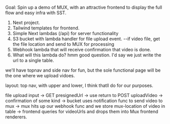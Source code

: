 Goal: Spin up a demo of MUX, with an attractive frontend to display the full flow and easy infra with SST.

1. Next project.
2. Tailwind templates for frontend.
3. Simple Next lambdas (/api) for server functionality
4. S3 bucket with lambda handler for file upload event.
   --if video file, get the file location and send to MUX for processing
5. Webhook lambda that will receive confirmation that video is done.
6. What will this lambda do? hmm good question. I'd say we just write the url to a single table.

we'll have topnav and side nav for fun, but the sole functional page will be the one where we upload vidoes.

layout: top nav, with upper and lower, I think thatll do for our purposes.

file upload input -> GET presignedUrl -> use return to POST uploadVideo -> confirmation of some kind
->  bucket uses notification func to send video to mux -> mux hits up our webhook func and we store mux-location of video in table -> frontend queries for videoUrls and drops them into Mux frontend renderers.